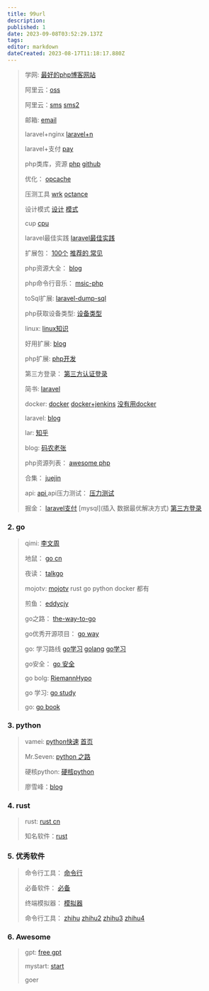 ```yaml
---
title: 99url
description: 
published: 1
date: 2023-09-08T03:52:29.137Z
tags: 
editor: markdown
dateCreated: 2023-08-17T11:18:17.880Z
---
```












> 学网: [最好的php博客网站](https://learnku.com/)
>
> 阿里云：[oss](https://blog.csdn.net/qq_43638176/article/details/96489427)
>
> 阿里云：[sms](https://blog.csdn.net/maxiaojingabc/article/details/106015614) [sms2](https://blog.csdn.net/qq_42799116/article/details/103652336)
>
> 邮箱: [email](https://blog.csdn.net/qq_42799116/article/details/104434452)
>
> laravel+nginx [laravel+n](https://blog.csdn.net/maxiaojingabc/article/details/106015614)
>
> laravel+支付 [pay](https://blog.csdn.net/weixin_56190532/article/details/130726573)
>
> php类库，资源 [php](https://learnku.com/articles/40507) [github](https://github.com/ar414-com/php-source-lib)
>
> 优化： [opcache](https://learnku.com/articles/18782) 
>
> 压测工具 [wrk](https://learnku.com/articles/27979) [octance](https://learnku.com/articles/77337)
>
> 设计模式 [设计](https://refactoringguru.cn/) [模式](https://learnku.com/docs/php-design-patterns/2018)
>
> cup [cpu ](https://learnku.com/blog/bossaiguo) 
>
> laravel最佳实践 [laravel最佳实践](https://learnku.com/articles/12762/eighteen-best-practices-of-laravel)
>
> 扩展包： [100个](https://learnku.com/laravel/t/2530/the-highest-amount-of-downloads-of-the-100-laravel-extensions-recommended) [推荐的 ](https://learnku.com/articles/5512/laravel-recommend-easy-to-use-integrated-version-of-the-expansion-package)[常见](https://learnku.com/articles/4805/in-laravel-your-most-commonly-used-extensions-pack)
>
> php资源大全： [blog](https://www.cnblogs.com/taletao/p/4212916.html)
>
> php命令行音乐： [msic-php](https://learnku.com/articles/30014)
>
> toSql扩展: [laravel-dump-sql](https://learnku.com/articles/62091)
>
> php获取设备类型: [设备类型](https://learnku.com/articles/17734)
>
> linux: [linux知识](https://learnku.com/articles/78462)
>
> 好用扩展: [blog](https://blog.csdn.net/weixin_43814458/article/details/105932459)
>
> php扩展: [php开发](https://learnku.com/laravel/t/10032/php-extension-development-detection-list-extended-development-required)
>
> 第三方登录： [第三方认证登录](https://learnku.com/laravel/t/1202/laravel51-achieve-third-party-login-authentication-including-micro-blog-qq-wechat-watercress)
>
> 简书: [laravel](https://www.jianshu.com/c/3dff40fa5135)
>
> docker: [docker](https://blog.csdn.net/qq_39135287/category_9492725.html) [docker+jenkins](https://juejin.cn/post/7007696221175316487)  [没有用docker](https://juejin.cn/post/6991291781195235365)  
>
> laravel: [blog](https://learnku.com/blog/zhangsen) 
>
> lar: [知乎](https://www.zhihu.com/column/fsdhub)
>
> blog: [码农老张](https://www.zyblog.com.cn/)
>
> php资源列表： [awesome php](https://juejin.cn/post/6844903475302645773?searchId=20230901145423E91A81D1D352FEB21C37)
>
> 合集： [juejin](https://juejin.cn/post/6844903476418314253?searchId=202309011505156672064BA437EEB245C6)
>
> api: [api ](https://learnku.com/articles/83316)api压力测试： [压力测试](https://learnku.com/articles/83173)
>
> 
>
> 掘金： [laravel支付](https://juejin.cn/post/7250114886243172409)  [mysql](插入	数据最优解决方式) [第三方登录](https://juejin.cn/post/7045152119208280072)











### 2. go 

> qimi: [李文周](https://www.liwenzhou.com/)
>
> 地鼠： [go cn](https://www.topgoer.cn/)
>
> 夜读： [talkgo](https://talkgo.org/)
>
> mojotv: [mojotv](https://mojotv.cn/) rust  go python docker 都有
>
> 煎鱼： [eddycjy](https://golang3.eddycjy.com/)
>
> go之路： [the-way-to-go](https://learnku.com/docs/the-way-to-go)
>
> go优秀开源项目： [go way](https://www.cnblogs.com/Can-daydayup/p/15178348.html)
>
> go: 学习路线 [go学习](https://juejin.cn/post/7119123646471208968?searchId=2023090114502013FF74D38E6FF1ABA5DD) [golang](https://juejin.cn/post/7061980386640789540?searchId=2023090114502013FF74D38E6FF1ABA5DD)
> [go学习](https://learnku.com/articles/58749)
>
> go安全： [go 安全](https://learnku.com/articles/83013) 
>
> go bolg: [RiemannHypo](https://juejin.cn/user/1680474815073805/posts)
>
> go 学习: [go study](https://zhuanlan.zhihu.com/p/624651254)
>
> go: [go book](https://learnku.com/articles/84100)











### 3. python 

> vamei: [python快速](https://www.cnblogs.com/vamei/archive/2012/09/13/2682778.html) [首页](https://www.cnblogs.com/vamei/)
>
> Mr.Seven: [python 之路](https://www.cnblogs.com/wupeiqi/articles/4938499.html)
>
> 硬核python: [硬核python](https://zhuanlan.zhihu.com/p/421726412)
>
> 廖雪峰：[blog](https://www.liaoxuefeng.com/)
>
> 









### 4. rust

> rust: [rust cn](https://www.rustwiki.org.cn/)
>
> 知名软件：[rust](https://www.zhihu.com/question/512163948)
>
> 









### 5. 优秀软件

> 命令行工具： [命令行](https://www.zhihu.com/search?q=%E5%91%BD%E4%BB%A4%E8%A1%8C%E5%B7%A5%E5%85%B7&type=content)
>
> 必备软件： [必备](https://www.zhihu.com/search?type=content&q=github%E5%BF%85%E5%A4%87%E5%BC%80%E6%BA%90%E8%BD%AF%E4%BB%B6)
>
> 终端模拟器： [模拟器](https://mp.weixin.qq.com/s/puMuyIy8oYBU8KpMX1LgOQ)
>
> 命令行工具： [zhihu](https://zhuanlan.zhihu.com/p/51904179)  [zhihu2](https://zhuanlan.zhihu.com/p/401429004) [zhihu3](https://zhuanlan.zhihu.com/p/540920867) [zhihu4](https://www.zhihu.com/topic/19584946/hot)




### 6. Awesome

> 
> gpt: [free gpt](https://github.com/xx025/carrot)
> 
> mystart: [start](https://github.com/stars/vgoer/lists/snowflake-about-awesome)
>
> goer